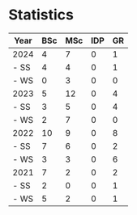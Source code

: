 # Statistics

| Year | BSc | MSc | IDP | GR |
|------|-----|-----|-----|----|
| 2024 |   4 |   7 |   0 |  1 |
| - SS |   4 |   4 |   0 |  1 |
| - WS |   0 |   3 |   0 |  0 |
| 2023 |   5 |  12 |   0 |  4 |
| - SS |   3 |   5 |   0 |  4 |
| - WS |   2 |   7 |   0 |  0 |
| 2022 |  10 |   9 |   0 |  8 |
| - SS |   7 |   6 |   0 |  2 |
| - WS |   3 |   3 |   0 |  6 |
| 2021 |   7 |   2 |   0 |  2 |
| - SS |   2 |   0 |   0 |  1 |
| - WS |   5 |   2 |   0 |  1 |
